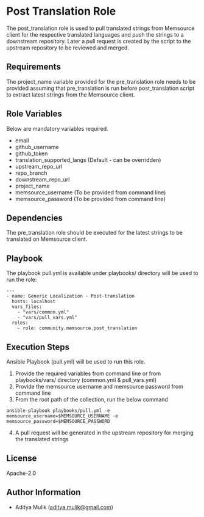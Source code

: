 Post Translation Role
=========

The post_translation role is used to pull translated strings from Memsource client for the respective translated languages and push the strings to a downstream repository. Later a pull request is created by the script to the upstream repository to be reviewed and merged.

Requirements
------------

The project_name variable provided for the pre_translation role needs to be provided assuming that pre_translation is run before post_translation script to extract latest strings from the Memsource client.

Role Variables
--------------

Below are mandatory variables required.
- email
- github_username
- github_token
- translation_supported_langs (Default - can be overridden)
- upstream_repo_url
- repo_branch
- downstream_repo_url
- project_name
- memsource_username (To be provided from command line)
- memsource_password (To be provided from command line)

Dependencies
------------

The pre_translation role should be executed for the latest strings to be translated on Memsource client.

Playbook
----------------

The playbook pull.yml is available under playbooks/ directory will be used to run the role:

    ---
    - name: Generic Localization - Post-translation
      hosts: localhost
      vars_files:
        - "vars/common.yml"
        - "vars/pull_vars.yml"
      roles:
        - role: community.memsource.post_translation

Execution Steps
---------------

Ansible Playbook (pull.yml) will be used to run this role.

1. Provide the required variables from command line or from playbooks/vars/ directory (common.yml & pull_vars.yml)
2. Provide the memsource username and memsource password from command line
3. From the root path of the collection, run the below command

```ansible-playbook playbooks/pull.yml -e memsource_username=$MEMSOURCE_USERNAME -e memsource_password=$MEMSOURCE_PASSWORD```

4. A pull request will be generated in the upstream repository for merging the translated strings

License
-------

Apache-2.0

Author Information
------------------
- Aditya Mulik (aditya.mulik@gmail.com)
